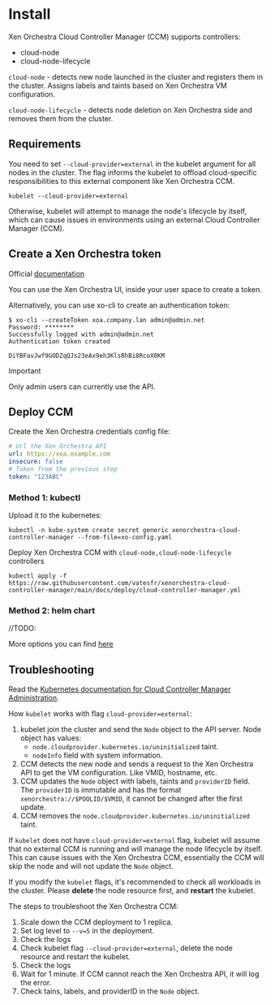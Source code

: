 # Install

Xen Orchestra Cloud Controller Manager (CCM) supports controllers:
* cloud-node
* cloud-node-lifecycle

`cloud-node` - detects new node launched in the cluster and registers them in the cluster.
Assigns labels and taints based on Xen Orchestra VM configuration.

`cloud-node-lifecycle` - detects node deletion on Xen Orchestra side and removes them from the cluster.

## Requirements

You need to set `--cloud-provider=external` in the kubelet argument for all nodes in the cluster.
The flag informs the kubelet to offload cloud-specific responsibilities to this external component like Xen Orchestra CCM.

```shell
kubelet --cloud-provider=external
```

Otherwise, kubelet will attempt to manage the node's lifecycle by itself, which can cause issues in environments using an external Cloud Controller Manager (CCM).

## Create a Xen Orchestra token

Official [documentation](https://docs.xcp-ng.org/management/manage-at-scale/xo-api/#authentication)

You can use the Xen Orchestra UI, inside your user space to create a token.


Alternatively, you can use xo-cli to create an authentication token:

```shell
$ xo-cli --createToken xoa.company.lan admin@admin.net
Password: ********
Successfully logged with admin@admin.net
Authentication token created

DiYBFavJwf9GODZqQJs23eAx9eh3KlsRhBi8RcoX0KM
```
> [!IMPORTANT]  
> Only admin users can currently use the API.

## Deploy CCM

Create the Xen Orchestra credentials config file:

```yaml
# Url the Xen Orchestra API
url: https://xoa.example.com
insecure: false
# Token from the previous step
token: "123ABC"
```

### Method 1: kubectl

Upload it to the kubernetes:

```shell
kubectl -n kube-system create secret generic xenorchestra-cloud-controller-manager --from-file=xo-config.yaml
```

Deploy Xen Orchestra CCM with `cloud-node,cloud-node-lifecycle` controllers

```shell
kubectl apply -f https://raw.githubusercontent.com/vatesfr/xenorchestra-cloud-controller-manager/main/docs/deploy/cloud-controller-manager.yml
```

### Method 2: helm chart
//TODO:

More options you can find [here](charts/xenorchestra-cloud-controller-manager)

## Troubleshooting

Read the [Kubernetes documentation for Cloud Controller Manager Administration](https://kubernetes.io/docs/tasks/administer-cluster/running-cloud-controller/).

How `kubelet` works with flag `cloud-provider=external`:

1. kubelet join the cluster and send the `Node` object to the API server.
Node object has values:
    * `node.cloudprovider.kubernetes.io/uninitialized` taint.
    * `nodeInfo` field with system information.
2. CCM detects the new node and sends a request to the Xen Orchestra API to get the VM configuration. Like VMID, hostname, etc.
3. CCM updates the `Node` object with labels, taints and `providerID` field. The `providerID` is immutable and has the format `xenorchestra://$POOLID/$VMID`, it cannot be changed after the first update.
4. CCM removes the `node.cloudprovider.kubernetes.io/uninitialized` taint.

If `kubelet` does not have `cloud-provider=external` flag, kubelet will assume that no external CCM is running and will manage the node lifecycle by itself.
This can cause issues with the Xen Orchestra CCM, essentially the CCM will skip the node and will not update the `Node` object.

If you modify the `kubelet` flags, it's recommended to check all workloads in the cluster.
Please __delete__ the node resource first, and __restart__ the kubelet.

The steps to troubleshoot the Xen Orchestra CCM:
1. Scale down the CCM deployment to 1 replica.
2. Set log level to `--v=5` in the deployment.
3. Check the logs
4. Check kubelet flag `--cloud-provider=external`, delete the node resource and restart the kubelet.
5. Check the logs
6. Wait for 1 minute. If CCM cannot reach the Xen Orchestra API, it will log the error.
7. Check tains, labels, and providerID in the `Node` object.
